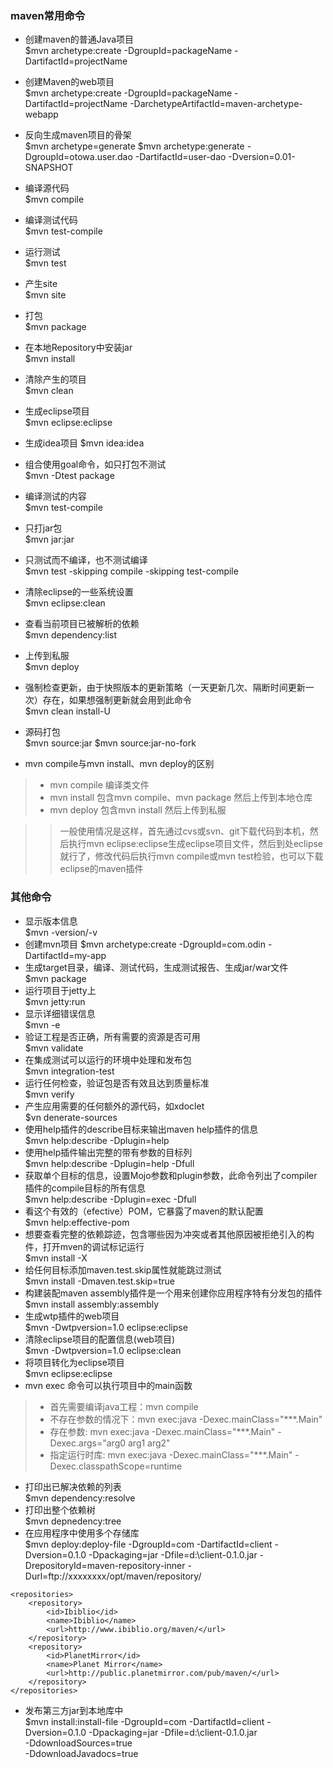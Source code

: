 
### maven常用命令

- 创建maven的普通Java项目  
$mvn archetype:create -DgroupId=packageName -DartifactId=projectName
- 创建Maven的web项目  
$mvn archetype:create -DgroupId=packageName -DartifactId=projectName -DarchetypeArtifactId=maven-archetype-webapp
- 反向生成maven项目的骨架  
$mvn archetype=generate
$mvn archetype:generate -DgroupId=otowa.user.dao -DartifactId=user-dao -Dversion=0.01-SNAPSHOT
- 编译源代码  
$mvn compile
- 编译测试代码  
$mvn test-compile
- 运行测试  
$mvn test
- 产生site  
$mvn site
- 打包  
$mvn package
- 在本地Repository中安装jar  
$mvn install
- 清除产生的项目  
$mvn clean
- 生成eclipse项目  
$mvn eclipse:eclipse
- 生成idea项目
$mvn idea:idea
- 组合使用goal命令，如只打包不测试  
$mvn -Dtest package
- 编译测试的内容  
$mvn test-compile
- 只打jar包  
$mvn jar:jar
- 只测试而不编译，也不测试编译  
$mvn test -skipping compile -skipping test-compile
- 清除eclipse的一些系统设置  
$mvn eclipse:clean
- 查看当前项目已被解析的依赖  
$mvn dependency:list
- 上传到私服  
$mvn deploy
- 强制检查更新，由于快照版本的更新策略（一天更新几次、隔断时间更新一次）存在，如果想强制更新就会用到此命令  
$mvn clean install-U
- 源码打包  
$mvn source:jar
$mvn source:jar-no-fork

- mvn compile与mvn install、mvn deploy的区别
>- mvn compile 编译类文件
>- mvn install 包含mvn compile、mvn package 然后上传到本地仓库
>- mvn deploy 包含mvn install 然后上传到私服

>> 一般使用情况是这样，首先通过cvs或svn、git下载代码到本机，然后执行mvn eclipse:eclipse生成eclipse项目文件，然后到处eclipse就行了，修改代码后执行mvn compile或mvn test检验，也可以下载eclipse的maven插件 

### 其他命令

- 显示版本信息  
$mvn -version/-v
- 创建mvn项目
$mvn archetype:create -DgroupId=com.odin -DartifactId=my-app
- 生成target目录，编译、测试代码，生成测试报告、生成jar/war文件  
$mvn package
- 运行项目于jetty上  
$mvn jetty:run
- 显示详细错误信息  
$mvn -e
- 验证工程是否正确，所有需要的资源是否可用  
$mvn validate
- 在集成测试可以运行的环境中处理和发布包  
$mvn integration-test
- 运行任何检查，验证包是否有效且达到质量标准  
$mvn verify
- 产生应用需要的任何额外的源代码，如xdoclet  
$vn denerate-sources
- 使用help插件的describe目标来输出maven help插件的信息  
$mvn help:describe -Dplugin=help
- 使用help插件输出完整的带有参数的目标列  
$mvn help:describe -Dplugin=help -Dfull
- 获取单个目标的信息，设置Mojo参数和plugin参数，此命令列出了compiler插件的compile目标的所有信息  
$mvn help:describe -Dplugin=exec -Dfull
- 看这个有效的（efective）POM，它暴露了maven的默认配置  
$mvn help:effective-pom
- 想要查看完整的依赖踪迹，包含哪些因为冲突或者其他原因被拒绝引入的构件，打开mven的调试标记运行  
$mvn install -X
- 给任何目标添加maven.test.skip属性就能跳过测试  
$mvn install -Dmaven.test.skip=true
- 构建装配maven assembly插件是一个用来创建你应用程序特有分发包的插件  
$mvn install assembly:assembly
- 生成wtp插件的web项目  
$mvn -Dwtpversion=1.0 eclipse:eclipse
- 清除eclipse项目的配置信息(web项目)  
$mvn -Dwtpversion=1.0 eclipse:clean
- 将项目转化为eclipse项目  
$mvn eclipse:eclipse
- mvn exec 命令可以执行项目中的main函数
>- 首先需要编译java工程：mvn compile
>- 不存在参数的情况下：mvn exec:java -Dexec.mainClass="***.Main"
>- 存在参数: mvn exec:java -Dexec.mainClass="***.Main" -Dexec.args="arg0 arg1 arg2"
>- 指定运行时库: mvn exec:java -Dexec.mainClass="***.Main" -Dexec.classpathScope=runtime

- 打印出已解决依赖的列表  
$mvn dependency:resolve
- 打印出整个依赖树  
$mvn depnedency:tree
- 在应用程序中使用多个存储库  
$mvn deploy:deploy-file -DgroupId=com -DartifactId=client -Dversion=0.1.0 -Dpackaging=jar -Dfile=d:\client-0.1.0.jar -DrepositoryId=maven-repository-inner -Durl=ftp://xxxxxxxx/opt/maven/repository/
```
<repositories>    
    <repository>     
        <id>Ibiblio</id>     
        <name>Ibiblio</name>     
        <url>http://www.ibiblio.org/maven/</url>   
    </repository>   
    <repository>     
        <id>PlanetMirror</id>     
        <name>Planet Mirror</name>     
        <url>http://public.planetmirror.com/pub/maven/</url>   
    </repository>  
</repositories>
```

- 发布第三方jar到本地库中  
$mvn install:install-file -DgroupId=com -DartifactId=client -Dversion=0.1.0 -Dpackaging=jar -Dfile=d:\client-0.1.0.jar  
-DdownloadSources=true  
-DdownloadJavadocs=true  






